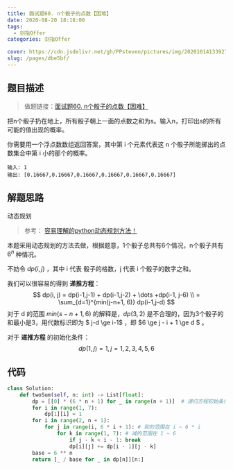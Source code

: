 ```yaml
---
title: 面试题60. n个骰子的点数【困难】
date: 2020-08-20 18:18:00
tags: 
  - 剑指Offer
categories: 剑指Offer

cover: https://cdn.jsdelivr.net/gh/PPsteven/pictures/img/20201014133927.png
slug: /pages/dbe5bf/
---
```


## 题目描述

> 做题链接：[面试题60. n个骰子的点数【困难】](https://leetcode-cn.com/problems/nge-tou-zi-de-dian-shu-lcof/)

把n个骰子扔在地上，所有骰子朝上一面的点数之和为s。输入n，打印出s的所有可能的值出现的概率。

你需要用一个浮点数数组返回答案，其中第 i 个元素代表这 n 个骰子所能掷出的点数集合中第 i 小的那个的概率。

```
输入: 1
输出: [0.16667,0.16667,0.16667,0.16667,0.16667,0.16667]
```

<!--more-->

## 解题思路

动态规划

> 参考： [容易理解的python动态规划方法！](https://leetcode-cn.com/problems/nge-tou-zi-de-dian-shu-lcof/solution/rong-yi-li-jie-de-pythondong-tai-gui-hua-fang-fa-b/)

  本题采用动态规划的方法去做，根据题意，1个骰子总共有6个情况，n个骰子共有 $6^n$ 种情况。

  不妨令 $dp(i,j)$ ，其中 i 代表 骰子的格数，j 代表 i 个骰子的数字之和。

  我们可以很容易的得到  **递推方程**：
$$
  dp(i, j) = dp(i-1,j-1) + dp(i-1,j-2) + \dots +dp(i-1, j-6) \\
           = \sum_{d=1}^{min(j-n+1, 6)} dp(i-1,j-d)
$$
  对于 d 的范围 $min(s-n+1, 6)$ 的解释是，$dp(3,2)$ 是不合理的，因为3个骰子的和最小是3，用代数标识即为 $ j-d \ge i-1$ ，即 $6 \ge j - i + 1 \ge d $ 。

  对于 **递推方程** 的初始化条件：
$$
  dp(1,j) = 1, j = 1, 2,3,4,5,6
$$

## 代码

```python
class Solution:
    def twoSum(self, n: int) -> List[float]:
        dp = [[0] * (6 * n + 1) for _ in range(n + 1)]  # 递归方程初始条件
        for i in range(1, 7): 
            dp[1][i] = 1
        for i in range(2, n + 1):
            for j in range(i, 6 * i + 1): # 和的范围在 i ~ 6 * i
                for k in range(1, 7): # 减的范围在 1 ~ 6
                    if j - k < i - 1: break
                    dp[i][j] += dp[i - 1][j - k]
        base = 6 ** n
        return [_ / base for _ in dp[n]][n:]
```
